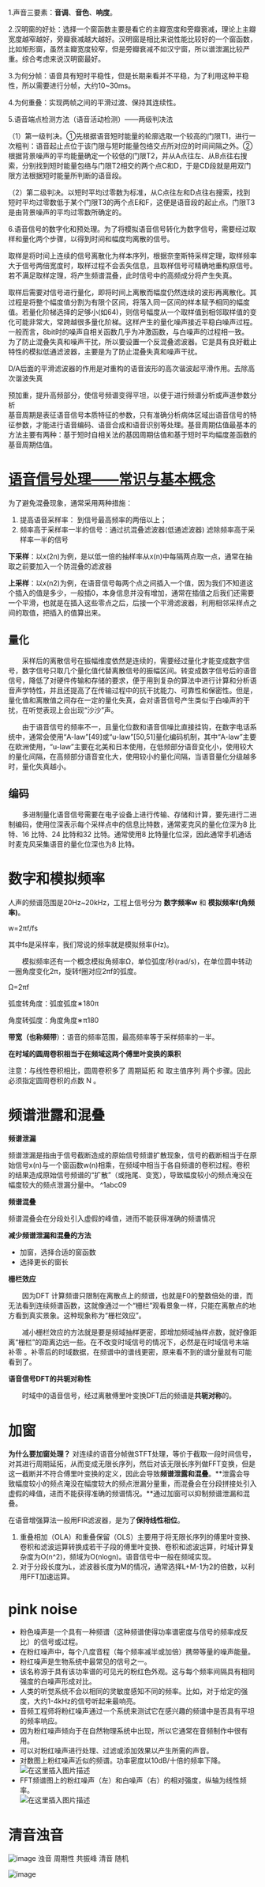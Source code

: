 1.声音三要素：**音调**、**音色**、**响度**。

2.汉明窗的好处：选择一个窗函数主要是看它的主瓣宽度和旁瓣衰减，理论上主瓣宽度越窄越好，旁瓣衰减越大越好。汉明窗是相比来说性能比较好的一个窗函数，比如矩形窗，虽然主瓣宽度较窄，但是旁瓣衰减不如汉宁窗，所以谱泄漏比较严重。综合考虑来说汉明窗最好。

3.为何分帧：语音具有短时平稳性，但是长期来看并不平稳，为了利用这种平稳性，所以需要进行分帧，大约10~30ms。

4.为何重叠：实现两帧之间的平滑过渡、保持其连续性。

5.语音端点检测方法（语音活动检测）——两级判决法

（1）第一级判决。①先根据语音短时能量的轮廓选取一个较高的门限T1，进行一次粗判：语音起止点位于该门限与短时能量包络交点所对应的时间间隔之外。②根据背景噪声的平均能量确定一个较低的门限T2，并从A点往左、从B点往右搜索，分别找到短时能量包络与门限T2相交的两个点C和D，于是CD段就是用双门限方法根据短时能量所判断的语音段。

（2）第二级判决。以短时平均过零数为标准，从C点往左和D点往右搜索，找到短时平均过零数低于某个门限T3的两个点E和F，这便是语音段的起止点。门限T3是由背景噪声的平均过零数所确定的。

6.语音信号的数字化和预处理。为了将模拟语音信号转化为数字信号，需要经过取样和量化两个步骤，以得到时间和幅度均离散的信号。

取样是将时间上连续的信号离散化为样本序列，根据奈奎斯特采样定理，取样频率大于信号两倍宽度时，取样过程不会丢失信息，且取样信号可精确地重构原信号。若不满足取样定理，将产生频谱混叠，此时信号中的高频成分将产生失真。

取样后需要对信号进行量化，即将时间上离散而幅度仍然连续的波形再离散化。其过程是将整个幅度值分割为有限个区间，将落入同一区间的样本赋予相同的幅度值。若量化阶梯选择的足够小(如64)，则信号幅度从一个取样值到相邻取样值的变化可能非常大，常跨越很多量化阶梯。这样产生的量化噪声接近平稳白噪声过程。一般而言，8bit时的噪声自相关函数几乎为冲激函数，与白噪声的过程相一致。  
为了防止混叠失真和噪声干扰，所以要设置一个反混叠滤波器。它是具有良好截止特性的模拟低通滤波器，主要是为了防止混叠失真和噪声干扰。

D/A后面的平滑滤波器的作用是对重构的语音波形的高次谐波起平滑作用。去除高次谐波失真  

预加重，提升高频部分，使信号频谱变得平坦，以便于进行频谱分析或声道参数分析  
基音周期是表征语音信号本质特征的参数，只有准确分析病体区域出语音信号的特征参数，才能进行语音编码、语音合成和语音识别等处理。基音周期估值最基本的方法主要有两种：基于短时自相关法的基因周期估值和基于短时平均幅度差函数的基音周期估值。
# [语音信号处理——常识与基本概念](https://www.cnblogs.com/LXP-Never/p/10619759.html)
为了避免混叠现象，通常采用两种措施：

1.  提高语音采样率： 到信号最高频率的两倍以上；
2.  频率高于采样率一半的信号：通过抗混叠滤波器(低通滤波器) 滤除频率高于采样率一半的信号

**下采样**：以x(2n)为例，是以低一倍的抽样率从x(n)中每隔两点取一点，通常在抽取之前要加入一个防混叠的滤波器

**上采样**：以x(n2)为例，在语音信号每两个点之间插入一个值，因为我们不知道这个插入的值是多少，一般插0，本身信息并没有增加，通常在插值之后我们还需要一个平滑，也就是在插入这些零点之后，后接一个平滑滤波器，利用相邻采样点之间的取值，把插入的值算出来。

## 量化

　　采样后的离散信号在振幅维度依然是连续的，需要经过量化才能变成数字信号，数字信号只取几个量化值代替离散信号的振幅区间。转变成数字信号后的语音信号，降低了对硬件传输和存储的要求，便于用到复杂的算法中进行计算和分析语音声学特性，并且还提高了在传输过程中的抗干扰能力、可靠性和保密性。但是，量化值和离散值之间存在一定的量化失真，会对语音信号产生类似于白噪声的干扰，在听觉表现上会出现“沙沙”声。

　　由于语音信号的频率不一，且量化位数和语音信噪比直接挂钩，在数字电话系统中，通常会使用“A-law”[49]或“u-law”[50,51]量化编码机制，其中“A-law”主要在欧洲使用，“u-law”主要在北美和日本使用，在低频部分语音变化小，使用较大的量化间隔，在高频部分语音变化大，使用较小的量化间隔，当语音量化分级越多时，量化失真越小。

## 编码

　　多进制量化语音信号需要在电子设备上进行传输、存储和计算，要先进行二进制编码，使用位深表示每个采样点中的信息比特数，通常麦克风的量化位深为8 比特、16 比特、24 比特和32 比特。通常使用8 比特量化位深，因此通常手机通话时麦克风采集语音的量化位深也为8 比特。

# 数字和模拟频率

人声的频谱范围是20Hz~20kHz，工程上信号分为 **数字频率w** 和 **模拟频率f(角频率)**。

w=2πf/fs

其中fs是采样率，我们常说的频率就是模拟频率(Hz)。

　　模拟频率还有一个概念模拟角频率Ω，单位弧度/秒(rad/s)，在单位圆中转动一圈角度变化2π，旋转f圈对应2πf的弧度。

Ω=2πf

弧度转角度：弧度弧度∗180π

角度转弧度：角度角度∗π180

**带宽（也称频带**）：语音的频率范围，最高频率等于采样频率的一半。


**在时域的圆周卷积相当于在频域这两个傅里叶变换的乘积**

注意：与线性卷积相比，圆周卷积多了 周期延拓 和 取主值序列 两个步骤。因此必须指定圆周卷积的点数 N 。


# 频谱泄露和混叠


**频谱泄漏**

频谱泄漏是指由于信号截断造成的原始信号频谱扩散现象，信号的截断相当于在原始信号x(n)与一个窗函数w(n)相乘，在频域中相当于各自频谱的卷积过程。卷积的结果造成原始信号频谱的“扩散”（或拖尾、变宽），导致幅度较小的频点淹没在幅度较大的频点泄漏分量中。 ^1abc09

**频谱混叠**

频谱混叠会在分段处引入虚假的峰值，进而不能获得准确的频谱情况

**减少频谱泄漏和混叠的方法**

-   加窗，选择合适的窗函数
-   选择更长的窗长

**栅栏效应**

　　因为DFT 计算频谱只限制在离散点上的频谱，也就是F0的整数倍处的谱，而无法看到连续频谱函数，这就像通过一个“栅栏”观看景象一样，只能在离散点的地方看到真实景象。这种现象称为“栅栏效应”。

　　减小栅栏效应的方法就是要是频域抽样更密，即增加频域抽样点数，就好像距离“栅栏”的距离边远一些。在不改变时域信号的情况下，必然是在时域信号末端 补零 。补零后的时域数据，在频谱中的谱线更密，原来看不到的谱分量就有可能看到了。

**语音信号DFT的共轭对称性**

　　时域中的语音信号，经过离散傅里叶变换DFT后的频谱是**共轭对称**的。

# 加窗
**为什么要加窗处理？**
对连续的语音分帧做STFT处理，等价于截取一段时间信号，对其进行周期延拓，从而变成无限长序列，然后对该无限长序列做FFT变换，但是这一截断并不符合傅里叶变换的定义，因此会导致**频谱泄露和混叠**。**泄露会导致幅度较小的频点淹没在幅度较大的频点泄漏分量重，而混叠会在分段拼接处引入虚假的峰值，进而不能获得准确的频谱情况。**通过加窗可以抑制频谱泄漏和混叠。

在语音增强算法一般用FIR滤波器，是为了**保持线性相位**。

1.  重叠相加（OLA）和重叠保留（OLS）主要用于将无限长序列的傅里叶变换、卷积和滤波运算转换成若干子段的傅里叶变换、卷积和滤波运算，时域计算复杂度为O(n^2)，频域为O(nlogn)。语音信号中一般在频域实现。
2.  对于分段长度为L，滤波器长度为M的情况，通常选择L+M-1为2的倍数，以利用FFT加速运算。

# pink noise
-   粉色噪声是一个具有一种频谱（这种频谱使得功率谱密度与信号的频率成反比）的信号或过程。
-   在粉红噪声中，每个八度音程（每个频率减半或加倍）携带等量的噪声能量。
-   粉红噪声是生物系统中最常见的信号之一。
-   该名称源于具有该功率谱的可见光的粉红色外观。这与每个频率间隔具有相同强度的白噪声形成对比。
-   人类的听觉系统不会以相同的灵敏度感知不同的频率。比如，对于给定的强度，大约1-4kHz的信号听起来最响亮。
-   音频工程师将粉红噪声通过一个系统来测试它在感兴趣的频谱中是否具有平坦的频率响应。
-   因为粉红噪声倾向于在自然物理系统中出现，所以它通常在音频制作中很有用。
-   可以对粉红噪声进行处理、过滤或添加效果以产生所需的声音。
-   对数图上粉红噪声近似的频谱。功率密度以10dB/十倍的频率下降。  
    ![在这里插入图片描述](https://img-blog.csdnimg.cn/3cc4120229e649bca45b847b6b4782ad.png#pic_center)
-   FFT频谱图上的粉红噪声（左）和白噪声（右）的相对强度，纵轴为线性频率。  
    ![在这里插入图片描述](https://img-blog.csdnimg.cn/1e741d321e2946e291e8fc1768a3528d.png#pic_center)

# 清音浊音
![image](https://cdn.staticaly.com/gh/andyye1999/image-hosting@master/20221016/image.2ze7ed3dcry0.webp)
浊音 周期性 共振峰 
清音 随机

![image](https://cdn.staticaly.com/gh/andyye1999/image-hosting@master/20221016/image.21fh9gn5zi1s.webp)